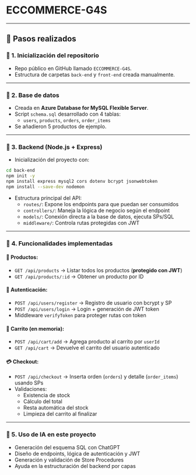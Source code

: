 # ECCOMMERCE-G4S

---

## 🔧 Pasos realizados 

### 🔹 1. Inicialización del repositorio
- Repo público en GitHub llamado `ECCOMMERCE-G4S`.
- Estructura de carpetas `back-end` y `front-end` creada manualmente.

---

### 🔹 2. Base de datos
- Creada en **Azure Database for MySQL Flexible Server**.
- Script `schema.sql` desarrollado con 4 tablas:
  - `users`, `products`, `orders`, `order_items`
- Se añadieron 5 productos de ejemplo.

---

### 🔹 3. Backend (Node.js + Express)
- Inicialización del proyecto con:

```bash
cd back-end
npm init -y
npm install express mysql2 cors dotenv bcrypt jsonwebtoken
npm install --save-dev nodemon
```

- Estructura principal del API:
  - `routes/`: Expone los endpoints para que puedan ser consumidos
  - `controllers/`: Maneja la lógica de negocio según el endpoint
  - `models/`: Conexión directa a la base de datos, ejecuta SPs/SQL
  - `middleware/`: Controla rutas protegidas con JWT

---

### 🔹 4. Funcionalidades implementadas

#### 🧾 Productos:
- `GET /api/products` → Listar todos los productos (**protegido con JWT**)
- `GET /api/products/:id` → Obtener un producto por ID

#### 👤 Autenticación:
- `POST /api/users/register` → Registro de usuario con bcrypt y SP
- `POST /api/users/login` → Login + generación de JWT token
- Middleware `verifyToken` para proteger rutas con token

#### 🛒 Carrito (en memoria):
- `POST /api/cart/add` → Agrega producto al carrito por `userId`
- `GET /api/cart` → Devuelve el carrito del usuario autenticado

#### 💳 Checkout:
- `POST /api/checkout` → Inserta orden (`orders`) y detalle (`order_items`) usando SPs
- Validaciones:
  - Existencia de stock
  - Cálculo del total
  - Resta automática del stock
  - Limpieza del carrito al finalizar

---

### 🔹 5. Uso de IA en este proyecto

- Generación del esquema SQL con ChatGPT
- Diseño de endpoints, lógica de autenticación y JWT
- Generación y validación de Store Procedures
- Ayuda en la estructuración del backend por capas
